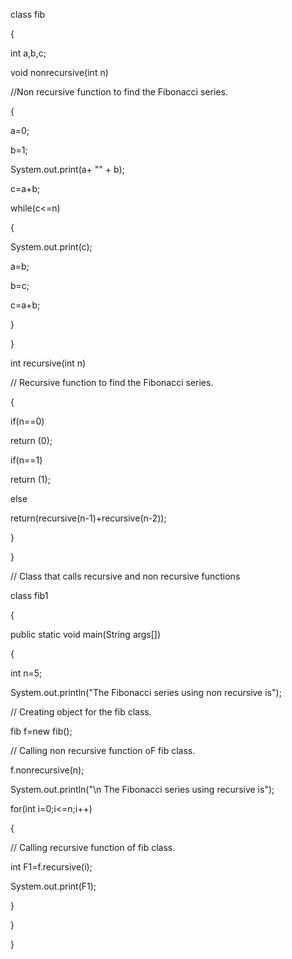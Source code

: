 
class fib

{

int a,b,c; 

void nonrecursive(int n) 

//Non recursive function to find the Fibonacci series.

{ 

a=0; 

b=1;

System.out.print(a+ "" + b); 

c=a+b; 

while(c<=n)

{

System.out.print(c); 

a=b;

b=c; 

c=a+b;

}

}

int recursive(int n) 


// Recursive function to find the Fibonacci series.


{

if(n==0)

return (0); 

if(n==1)

return (1);

else

return(recursive(n-1)+recursive(n-2));

}

}

 // Class that calls recursive and non recursive functions


class fib1

{

public static void main(String args[])

{

int n=5;

System.out.println("The Fibonacci series using non recursive is"); 


 // Creating object for the fib class.


fib f=new fib();


 // Calling non recursive function oF fib class. 


f.nonrecursive(n);

System.out.println("\n The Fibonacci series using recursive is"); 

for(int i=0;i<=n;i++)

{


 // Calling recursive function of fib class. 


int F1=f.recursive(i); 

System.out.print(F1);

}

}

}
